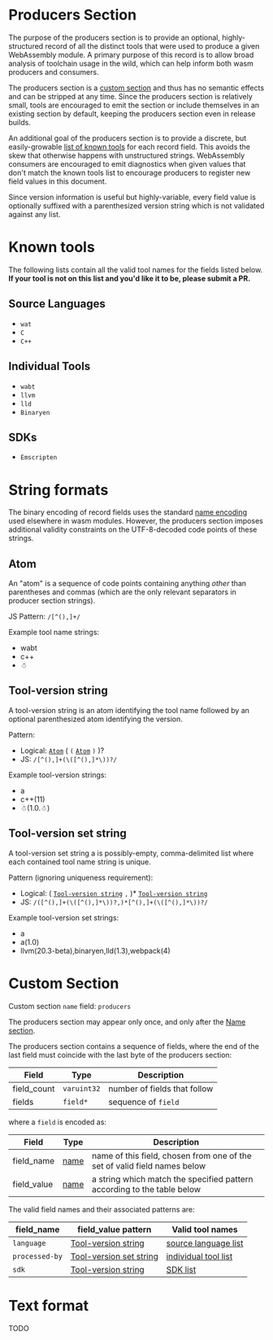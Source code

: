 # Producers Section

The purpose of the producers section is to provide an optional,
highly-structured record of all the distinct tools that were used to produce
a given WebAssembly module. A primary purpose of this record is to allow
broad analysis of toolchain usage in the wild, which can help inform both wasm
producers and consumers.

The producers section is a
[custom section](https://webassembly.github.io/spec/core/binary/modules.html#custom-section)
and thus has no semantic effects and can be stripped at any time.
Since the producers section is relatively small, tools are encouraged to emit
the section or include themselves in an existing section by default, keeping
the producers section even in release builds.

An additional goal of the producers section is to provide a discrete, but
easily-growable [list of known tools](#known-tools) for each record field. This
avoids the skew that otherwise happens with unstructured strings. WebAssembly
consumers are encouraged to emit diagnostics when given values that don't match
the known tools list to encourage producers to register new field values in this
document.

Since version information is useful but highly-variable, every field value is
optionally suffixed with a parenthesized version string which is not validated
against any list.

# Known tools

The following lists contain all the valid tool names for the fields listed below.
**If your tool is not on this list and you'd like it to be, please submit a PR.**

## Source Languages

* `wat`
* `C`
* `C++`

## Individual Tools

* `wabt`
* `llvm`
* `lld`
* `Binaryen`

## SDKs

* `Emscripten`

# String formats

The binary encoding of record fields uses the standard
[name encoding](https://webassembly.github.io/spec/core/binary/values.html#names)
used elsewhere in wasm modules. However, the producers section imposes additional
validity constraints on the UTF-8-decoded code points of these strings.

## Atom

An "atom" is a sequence of code points containing anything *other* than
parentheses and commas (which are the only relevant separators in producer
section strings).

JS Pattern: `/[^(),]+/`

Example tool name strings:
* wabt
* c++
* ☃

## Tool-version string

A tool-version string is an atom identifying the tool name followed by
an optional parenthesized atom identifying the version.

Pattern:
* Logical: [`Atom`](#atom) ( `(` [`Atom`](#atom) `)` )?
* JS: `/[^(),]+(\([^(),]*\))?/`

Example tool-version strings:
* a
* c++(11)
* ☃(1.0.☃)

## Tool-version set string

A tool-version set string a is possibly-empty, comma-delimited list where each
contained tool name string is unique.

Pattern (ignoring uniqueness requirement):
* Logical: ( [`Tool-version string`](#tool-version-string) `,` )* [`Tool-version string`](#tool-version-string)
* JS: `/([^(),]+(\([^(),]*\))?,)*[^(),]+(\([^(),]*\))?/`

Example tool-version set strings:
* a
* a(1.0)
* llvm(20.3-beta),binaryen,lld(1.3),webpack(4)

# Custom Section

Custom section `name` field: `producers`

The producers section may appear only once, and only after the
[Name section](https://webassembly.github.io/spec/core/appendix/custom.html#name-section).

The producers section contains a sequence of fields, where the end of the last
field must coincide with the last byte of the producers section:

| Field       | Type        | Description |
| ----------- | ----------- | ----------- |
| field_count | `varuint32` | number of fields that follow |
| fields      | `field*`     | sequence of `field` |

where a `field` is encoded as:

| Field       | Type | Description |
| ----------- | ---- | ----------- |
| field_name  | [name](https://webassembly.github.io/spec/core/binary/values.html#names) | name of this field, chosen from one of the set of valid field names below |
| field_value | [name](https://webassembly.github.io/spec/core/binary/values.html#names) | a string which match the specified pattern according to the table below |

The valid field names and their associated patterns are:

| field_name     | field_value pattern  | Valid tool names |
| -------------- | -------------------- | --------- |
| `language`     | [Tool-version string](#tool-version-string) | [source language list](#source-languages) |
| `processed-by` | [Tool-version set string](#tool-version-set-string) | [individual tool list](#individual-tools) |
| `sdk`          | [Tool-version string](#tool-version-string) | [SDK list](#sdks) |

# Text format

TODO

